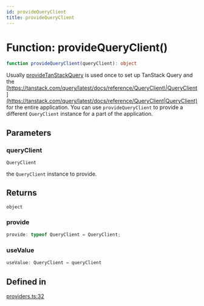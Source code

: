 ```yaml
---
id: provideQueryClient
title: provideQueryClient
---
```


# Function: provideQueryClient()

```ts
function provideQueryClient(queryClient): object
```

Usually [provideTanStackQuery](providetanstackquery.md) is used once to set up TanStack Query and the
[https://tanstack.com/query/latest/docs/reference/QueryClient\|QueryClient](https://tanstack.com/query/latest/docs/reference/QueryClient|QueryClient)
for the entire application. You can use `provideQueryClient` to provide a
different `QueryClient` instance for a part of the application.

## Parameters

### queryClient

`QueryClient`

the `QueryClient` instance to provide.

## Returns

`object`

### provide

```ts
provide: typeof QueryClient = QueryClient;
```

### useValue

```ts
useValue: QueryClient = queryClient
```

## Defined in

[providers.ts:32](https://github.com/TanStack/query/blob/main/packages/angular-query-experimental/src/providers.ts#L32)
